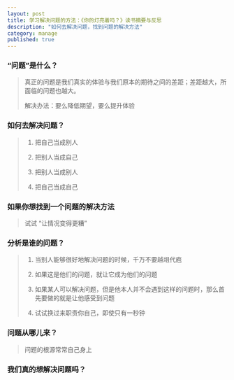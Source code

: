 ```yaml
---
layout: post
title: 学习解决问题的方法：《你的灯亮着吗？》读书摘要与反思
description: "如何去解决问题，找到问题的解决方法"
category: manage
published: true
---
```

### “问题”是什么？
> 真正的问题是我们真实的体验与我们原本的期待之间的差距；差距越大，所面临的问题也越大。
>
> 解决办法：要么降低期望，要么提升体验

### 如何去解决问题？
>1. 把自己当成别人
>
>2. 把别人当成自己
>
>3. 把别人当成别人
>
>4. 把自己当成自己

### 如果你想找到一个问题的解决方法
>试试 “让情况变得更糟”

### 分析是谁的问题？
> 1. 当别人能够很好地解决问题的时候，千万不要越俎代庖
>
>2. 如果这是他们的问题，就让它成为他们的问题
>
>3. 如果某人可以解决问题，但是他本人并不会遇到这样的问题时，那么首先要做的就是让他感受到问题
>
>4. 试试换过来职责你自己，即使只有一秒钟

### 问题从哪儿来？
> 问题的根源常常自己身上

### 我们真的想解决问题吗？



